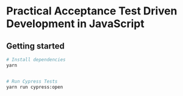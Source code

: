 # Practical Acceptance Test Driven Development in JavaScript

## Getting started

```sh
# Install dependencies
yarn


# Run Cypress Tests
yarn run cypress:open
```
